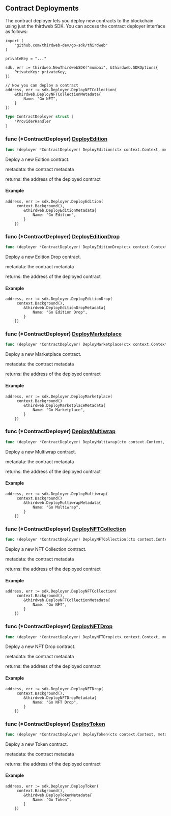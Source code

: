 
## Contract Deployments

The contract deployer lets you deploy new contracts to the blockchain using just the thirdweb SDK\. You can access the contract deployer interface as follows:

```
import (
	"github.com/thirdweb-dev/go-sdk/thirdweb"
)

privateKey = "..."

sdk, err := thirdweb.NewThirdwebSDK("mumbai", &thirdweb.SDKOptions{
	PrivateKey: privateKey,
})

// Now you can deploy a contract
address, err := sdk.Deployer.DeployNFTCollection(
	&thirdweb.DeployNFTCollectionMetadata{
		Name: "Go NFT",
	}
})
```

```go
type ContractDeployer struct {
    *ProviderHandler
}
```

### func \(\*ContractDeployer\) [DeployEdition](<https://github.com/thirdweb-dev/go-sdk/blob/main/thirdweb/contract_deployer.go#L114>)

```go
func (deployer *ContractDeployer) DeployEdition(ctx context.Context, metadata *DeployEditionMetadata) (string, error)
```

Deploy a new Edition contract\.

metadata: the contract metadata

returns: the address of the deployed contract

#### Example

```
address, err := sdk.Deployer.DeployEdition(
     context.Background(),
		&thirdweb.DeployEditionMetadata{
			Name: "Go Edition",
		}
	})
```

### func \(\*ContractDeployer\) [DeployEditionDrop](<https://github.com/thirdweb-dev/go-sdk/blob/main/thirdweb/contract_deployer.go#L171>)

```go
func (deployer *ContractDeployer) DeployEditionDrop(ctx context.Context, metadata *DeployEditionDropMetadata) (string, error)
```

Deploy a new Edition Drop contract\.

metadata: the contract metadata

returns: the address of the deployed contract

#### Example

```
address, err := sdk.Deployer.DeployEditionDrop(
     context.Background(),
		&thirdweb.DeployEditionDropMetadata{
			Name: "Go Edition Drop",
		}
	})
```

### func \(\*ContractDeployer\) [DeployMarketplace](<https://github.com/thirdweb-dev/go-sdk/blob/main/thirdweb/contract_deployer.go#L209>)

```go
func (deployer *ContractDeployer) DeployMarketplace(ctx context.Context, metadata *DeployMarketplaceMetadata) (string, error)
```

Deploy a new Marketplace contract\.

metadata: the contract metadata

returns: the address of the deployed contract

#### Example

```
address, err := sdk.Deployer.DeployMarketplace(
     context.Background()
		&thirdweb.DeployMarketplaceMetadata{
			Name: "Go Marketplace",
		}
	})
```

### func \(\*ContractDeployer\) [DeployMultiwrap](<https://github.com/thirdweb-dev/go-sdk/blob/main/thirdweb/contract_deployer.go#L190>)

```go
func (deployer *ContractDeployer) DeployMultiwrap(ctx context.Context, metadata *DeployMultiwrapMetadata) (string, error)
```

Deploy a new Multiwrap contract\.

metadata: the contract metadata

returns: the address of the deployed contract

#### Example

```
address, err := sdk.Deployer.DeployMultiwrap(
     context.Background()
		&thirdweb.DeployMultiwrapMetadata{
			Name: "Go Multiwrap",
		}
	})
```

### func \(\*ContractDeployer\) [DeployNFTCollection](<https://github.com/thirdweb-dev/go-sdk/blob/main/thirdweb/contract_deployer.go#L95>)

```go
func (deployer *ContractDeployer) DeployNFTCollection(ctx context.Context, metadata *DeployNFTCollectionMetadata) (string, error)
```

Deploy a new NFT Collection contract\.

metadata: the contract metadata

returns: the address of the deployed contract

#### Example

```
address, err := sdk.Deployer.DeployNFTCollection(
     context.Background(),
		&thirdweb.DeployNFTCollectionMetadata{
			Name: "Go NFT",
		}
	})
```

### func \(\*ContractDeployer\) [DeployNFTDrop](<https://github.com/thirdweb-dev/go-sdk/blob/main/thirdweb/contract_deployer.go#L152>)

```go
func (deployer *ContractDeployer) DeployNFTDrop(ctx context.Context, metadata *DeployNFTDropMetadata) (string, error)
```

Deploy a new NFT Drop contract\.

metadata: the contract metadata

returns: the address of the deployed contract

#### Example

```
address, err := sdk.Deployer.DeployNFTDrop(
     context.Background(),
		&thirdweb.DeployNFTDropMetadata{
			Name: "Go NFT Drop",
		}
	})
```

### func \(\*ContractDeployer\) [DeployToken](<https://github.com/thirdweb-dev/go-sdk/blob/main/thirdweb/contract_deployer.go#L133>)

```go
func (deployer *ContractDeployer) DeployToken(ctx context.Context, metadata *DeployTokenMetadata) (string, error)
```

Deploy a new Token contract\.

metadata: the contract metadata

returns: the address of the deployed contract

#### Example

```
address, err := sdk.Deployer.DeployToken(
     context.Background(),
		&thirdweb.DeployTokenMetadata{
			Name: "Go Token",
		}
	})
```
